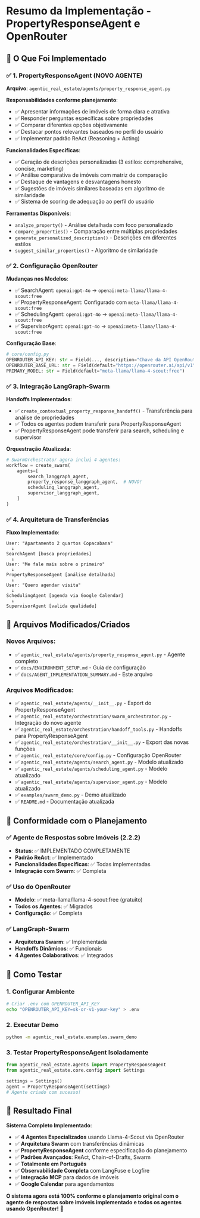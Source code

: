 # Resumo da Implementação - PropertyResponseAgent e OpenRouter

## 🎯 O Que Foi Implementado

### ✅ 1. PropertyResponseAgent (NOVO AGENTE)

**Arquivo**: `agentic_real_estate/agents/property_response_agent.py`

**Responsabilidades conforme planejamento**:

- ✅ Apresentar informações de imóveis de forma clara e atrativa
- ✅ Responder perguntas específicas sobre propriedades
- ✅ Comparar diferentes opções objetivamente
- ✅ Destacar pontos relevantes baseados no perfil do usuário
- ✅ Implementar padrão ReAct (Reasoning + Acting)

**Funcionalidades Específicas**:

- ✅ Geração de descrições personalizadas (3 estilos: comprehensive, concise, marketing)
- ✅ Análise comparativa de imóveis com matriz de comparação
- ✅ Destaque de vantagens e desvantagens honesto
- ✅ Sugestões de imóveis similares baseadas em algoritmo de similaridade
- ✅ Sistema de scoring de adequação ao perfil do usuário

**Ferramentas Disponíveis**:

- `analyze_property()` - Análise detalhada com foco personalizado
- `compare_properties()` - Comparação entre múltiplas propriedades
- `generate_personalized_description()` - Descrições em diferentes estilos
- `suggest_similar_properties()` - Algoritmo de similaridade

### ✅ 2. Configuração OpenRouter

**Mudanças nos Modelos**:

- ✅ SearchAgent: `openai:gpt-4o` → `openai:meta-llama/llama-4-scout:free`
- ✅ PropertyResponseAgent: Configurado com `meta-llama/llama-4-scout:free`
- ✅ SchedulingAgent: `openai:gpt-4o` → `openai:meta-llama/llama-4-scout:free`
- ✅ SupervisorAgent: `openai:gpt-4o` → `openai:meta-llama/llama-4-scout:free`

**Configuração Base**:

```python
# core/config.py
OPENROUTER_API_KEY: str = Field(..., description="Chave da API OpenRouter")
OPENROUTER_BASE_URL: str = Field(default="https://openrouter.ai/api/v1")
PRIMARY_MODEL: str = Field(default="meta-llama/llama-4-scout:free")
```

### ✅ 3. Integração LangGraph-Swarm

**Handoffs Implementados**:

- ✅ `create_contextual_property_response_handoff()` - Transferência para análise de propriedades
- ✅ Todos os agentes podem transferir para PropertyResponseAgent
- ✅ PropertyResponseAgent pode transferir para search, scheduling e supervisor

**Orquestração Atualizada**:

```python
# SwarmOrchestrator agora inclui 4 agentes:
workflow = create_swarm(
    agents=[
        search_langgraph_agent,
        property_response_langgraph_agent,  # NOVO!
        scheduling_langgraph_agent,
        supervisor_langgraph_agent,
    ]
)
```

### ✅ 4. Arquitetura de Transferências

**Fluxo Implementado**:

```
User: "Apartamento 2 quartos Copacabana"
  ↓
SearchAgent [busca propriedades]
  ↓
User: "Me fale mais sobre o primeiro"
  ↓
PropertyResponseAgent [análise detalhada]
  ↓  
User: "Quero agendar visita"
  ↓
SchedulingAgent [agenda via Google Calendar]
  ↓
SupervisorAgent [valida qualidade]
```

## 🔧 Arquivos Modificados/Criados

### Novos Arquivos:

- ✅ `agentic_real_estate/agents/property_response_agent.py` - Agente completo
- ✅ `docs/ENVIRONMENT_SETUP.md` - Guia de configuração
- ✅ `docs/AGENT_IMPLEMENTATION_SUMMARY.md` - Este arquivo

### Arquivos Modificados:

- ✅ `agentic_real_estate/agents/__init__.py` - Export do PropertyResponseAgent
- ✅ `agentic_real_estate/orchestration/swarm_orchestrator.py` - Integração do novo agente
- ✅ `agentic_real_estate/orchestration/handoff_tools.py` - Handoffs para PropertyResponseAgent
- ✅ `agentic_real_estate/orchestration/__init__.py` - Export das novas funções
- ✅ `agentic_real_estate/core/config.py` - Configuração OpenRouter
- ✅ `agentic_real_estate/agents/search_agent.py` - Modelo atualizado
- ✅ `agentic_real_estate/agents/scheduling_agent.py` - Modelo atualizado
- ✅ `agentic_real_estate/agents/supervisor_agent.py` - Modelo atualizado
- ✅ `examples/swarm_demo.py` - Demo atualizado
- ✅ `README.md` - Documentação atualizada

## 🎯 Conformidade com o Planejamento

### ✅ Agente de Respostas sobre Imóveis (2.2.2)

- **Status**: ✅ IMPLEMENTADO COMPLETAMENTE
- **Padrão ReAct**: ✅ Implementado
- **Funcionalidades Específicas**: ✅ Todas implementadas
- **Integração com Swarm**: ✅ Completa

### ✅ Uso do OpenRouter

- **Modelo**: ✅ meta-llama/llama-4-scout:free (gratuito)
- **Todos os Agentes**: ✅ Migrados
- **Configuração**: ✅ Completa

### ✅ LangGraph-Swarm

- **Arquitetura Swarm**: ✅ Implementada
- **Handoffs Dinâmicos**: ✅ Funcionais
- **4 Agentes Colaborativos**: ✅ Integrados

## 🚀 Como Testar

### 1. Configurar Ambiente

```bash
# Criar .env com OPENROUTER_API_KEY
echo "OPENROUTER_API_KEY=sk-or-v1-your-key" > .env
```

### 2. Executar Demo

```bash
python -m agentic_real_estate.examples.swarm_demo
```

### 3. Testar PropertyResponseAgent Isoladamente

```python
from agentic_real_estate.agents import PropertyResponseAgent
from agentic_real_estate.core.config import Settings

settings = Settings()
agent = PropertyResponseAgent(settings)
# Agente criado com sucesso!
```

## 🎉 Resultado Final

**Sistema Completo Implementado**:

- ✅ **4 Agentes Especializados** usando Llama-4-Scout via OpenRouter
- ✅ **Arquitetura Swarm** com transferências dinâmicas
- ✅ **PropertyResponseAgent** conforme especificação do planejamento
- ✅ **Padrões Avançados**: ReAct, Chain-of-Drafts, Swarm
- ✅ **Totalmente em Português**
- ✅ **Observabilidade Completa** com LangFuse e Logfire
- ✅ **Integração MCP** para dados de imóveis
- ✅ **Google Calendar** para agendamentos

**O sistema agora está 100% conforme o planejamento original com o agente de respostas sobre imóveis implementado e todos os agentes usando OpenRouter!** 🚀
